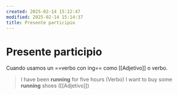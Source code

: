 ```yaml
---
created: 2025-02-14 15:12:47
modified: 2025-02-14 15:14:37
title: Presente participio
---
```


# Presente participio

Cuando usamos un ==verbo con ing== como [[Adjetivo]] o verbo.

> I have been **running** for five hours (Verbo)
> I want to buy some **running** shoes ([[Adjetivo]])

